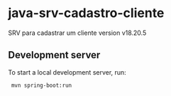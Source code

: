 # java-srv-cadastro-cliente
SRV para cadastrar um cliente version v18.20.5

## Development server

To start a local development server, run:

```bash
 mvn spring-boot:run
```
